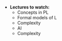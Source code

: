 - **Lectures to watch:** 
    - Concepts in PL
    - Formal models of L
    - Complexity
    - AI
    - Complexity
